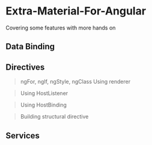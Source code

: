 # Extra-Material-For-Angular
Covering some features with more hands on

## Data Binding
## Directives
> ngFor, ngIf, ngStyle, ngClass
>  Using renderer
  
>  Using HostListener
  
>  Using HostBinding
  
>  Building structural directive

## Services

